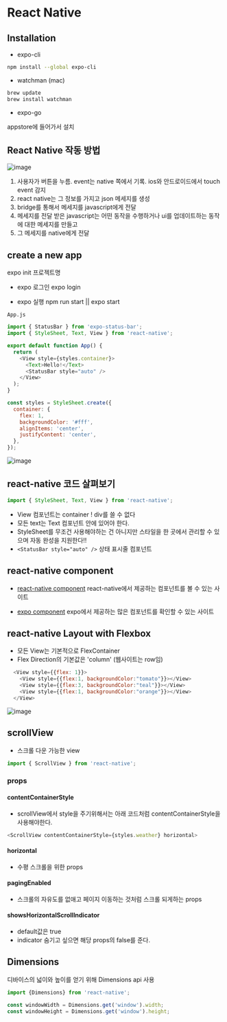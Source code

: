 # React Native

## Installation

- expo-cli

```bash
npm install --global expo-cli
```

- watchman (mac)

```bash
brew update
brew install watchman
```

- expo-go 

appstore에 들어가서 설치

## React Native 작동 방법

![image](https://github.com/hyunwoomemo/react_native_start/assets/105469077/22954f8d-968b-46a9-8b35-97d19022f15c)

1. 사용자가 버튼을 누름. event는 native 쪽에서 기록. ios와 안드로이드에서 touch event 감지
2. react native는 그 정보를 가지고 json 메세지를 생성
3. bridge를 통해서 메세지를 javascript에게 전달
4. 메세지를 전달 받은 javascript는 어떤 동작을 수행하거나 ui를 업데이트하는 동작에 대한 메세지를 만들고
5. 그 메세지를 native에게 전달

## create a new app

expo init 프로젝트명

- expo 로그인
expo login

- expo 실행
npm run start || expo start

`App.js`

```javascript
import { StatusBar } from 'expo-status-bar';
import { StyleSheet, Text, View } from 'react-native';

export default function App() {
  return (
    <View style={styles.container}>
      <Text>Hello!</Text>
      <StatusBar style="auto" />
    </View>
  );
}

const styles = StyleSheet.create({
  container: {
    flex: 1,
    backgroundColor: '#fff',
    alignItems: 'center',
    justifyContent: 'center',
  },
});
```

![image](https://github.com/hyunwoomemo/react_native/assets/105469077/be54e72f-7f19-4b64-803c-1961bf75a609)

## react-native 코드 살펴보기

```javascript
import { StyleSheet, Text, View } from 'react-native';
```

- View 컴포넌트는 container ! div를 쓸 수 없다
- 모든 text는 Text 컴포넌트 안에 있어야 한다.
- StyleSheet를 무조건 사용해야하는 건 아니지만 스타일을 한 곳에서 관리할 수 있으며 자동 완성을 지원한다!!
- `<StatusBar style="auto" />` 상태 표시줄 컴포넌트

## react-native component

- [react-native component](https://reactnative.dev/docs/components-and-apis)
react-native에서 제공하는 컴포넌트를 볼 수 있는 사이트

- [expo component](https://docs.expo.dev/versions/latest/)
expo에서 제공하는 많은 컴포넌트를 확인할 수 있는 사이트

## react-native Layout with Flexbox

- 모든 View는 기본적으로 FlexContainer
- Flex Direction의 기본값은 'column' (웹사이트는 row임)

```javascript
  <View style={{flex: 1}}>
    <View style={{flex:1, backgroundColor:"tomato"}}></View>
    <View style={{flex:3, backgroundColor:"teal"}}></View>
    <View style={{flex:1, backgroundColor:"orange"}}></View>
  </View>
```

![image](https://github.com/hyunwoomemo/react_native/assets/105469077/fa4053cd-7f7a-4346-aa5c-3d13a6c503c9)

## scrollView

- 스크롤 다운 가능한 view

```javascript
import { ScrollView } from 'react-native';
```

### props

#### contentContainerStyle
- scrollView에서 style을 주기위해서는 아래 코드처럼 contentContainerStyle을 사용해야한다.

```javascript
<ScrollView contentContainerStyle={styles.weather} horizontal>
```

#### horizontal
- 수평 스크롤을 위한 props

#### pagingEnabled
- 스크롤의 자유도를 없애고 페이지 이동하는 것처럼 스크롤 되게하는 props

#### showsHorizontalScrollIndicator
- default값은 true
- indicator 숨기고 싶으면 해당 props의 false를 준다.

## Dimensions

디바이스의 넓이와 높이를 얻기 위해 Dimensions api 사용


```javascript
import {Dimensions} from 'react-native';

const windowWidth = Dimensions.get('window').width;
const windowHeight = Dimensions.get('window').height;
```